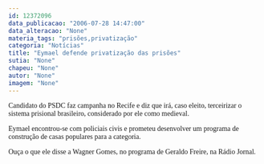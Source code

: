 ```yaml
---
id: 12372096
data_publicacao: "2006-07-28 14:47:00"
data_alteracao: "None"
materia_tags: "prisões,privatização"
categoria: "Notícias"
title: "Eymael defende privatização das prisões"
sutia: "None"
chapeu: "None"
autor: "None"
imagem: "None"
---
```

<p><P><FONT face=Verdana>Candidato do PSDC faz campanha no Recife e diz que irá, caso eleito, terceirizar o sistema prisional brasileiro, considerado por ele como medieval.</FONT></P></p>
<p><P><FONT face=Verdana>Eymael encontrou-se com policiais civis e prometeu desenvolver um programa de construção de casas populares para a categoria.</FONT></P></p>
<p><P><FONT face=Verdana>Ouça o que ele disse a Wagner Gomes, no programa de Geraldo Freire, na Rádio Jornal.</FONT></P> </p>
